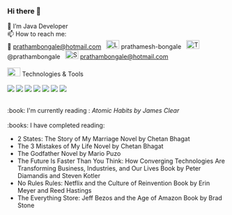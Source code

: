### Hi there 👋

🌱 I’m Java Developer <br />
📫 How to reach me: <br />
:e-mail: prathambongale@hotmail.com
&nbsp; <img src="https://img.icons8.com/color/48/000000/linkedin.png" alt="LinkedIn" style="width:30px;height:20px;"> prathamesh-bongale 
&nbsp; <img src="https://img.icons8.com/color/48/000000/twitter--v1.png" alt="Twitter" style="width:30px;height:20px;"> @prathambongale 
&nbsp; <img src="https://img.icons8.com/color/48/000000/slack-new.png" alt="Slack" style="width:30px;height:20px;"> prathambongale@hotmail.com
<br />
<br />
<img src="https://img.icons8.com/external-photo3ideastudio-flat-photo3ideastudio/64/000000/external-repair-tools-home-activity-photo3ideastudio-flat-photo3ideastudio.png" style="width:30px;height:20px;"> Technologies & Tools <br /><br />
![](https://img.shields.io/badge/Code-Java-informational?style=flat&logo=JAVA&logoColor=white&color=2bbc8a) 
![](https://img.shields.io/badge/DB-MongoDB-informational?style=flat&logo=MONGODB&logoColor=white&color=2bbc8a)
![](https://img.shields.io/badge/Architecture-Microservices-informational?style=flat&logo=MICROSERVICES&logoColor=white&color=2bbc8a)
![](https://img.shields.io/badge/Tool-Docker-informational?style=flat&logo=Docker&logoColor=white&color=2bbc8a)
![](https://img.shields.io/badge/Tool-Kubernetes-informational?style=flat&logo=Kubernetes&logoColor=white&color=2bbc8a)
![](https://img.shields.io/badge/Editor-IntelliJ%20IDEA-informational?style=flat&logo=IntelliJIDEA&logoColor=white&color=2bbc8a)
![](https://img.shields.io/badge/Editor-VS%20Code-informational?style=flat&logo=visualstudiocode&logoColor=white&color=2bbc8a)

<br />
:book: I'm currently reading : <i>Atomic Habits by James Clear</i> <br />

<br />
:books: I have completed reading: <br />
<ul>
  <li>2 States: The Story of My Marriage Novel by Chetan Bhagat</li>
  <li>The 3 Mistakes of My Life Novel by Chetan Bhagat</li>
  <li>The Godfather Novel by Mario Puzo</li>
  <li>The Future Is Faster Than You Think: How Converging Technologies Are Transforming Business, Industries, and Our Lives Book by Peter Diamandis and Steven Kotler</li>
  <li>No Rules Rules: Netflix and the Culture of Reinvention Book by Erin Meyer and Reed Hastings</li>
  <li>The Everything Store: Jeff Bezos and the Age of Amazon Book by Brad Stone</li>
</ul>


<!--
**prathambongale/prathambongale** is a ✨ _special_ ✨ repository because its `README.md` (this file) appears on your GitHub profile.

Here are some ideas to get you started:

- 🔭 I’m currently working on ...
- 🌱 I’m currently learning
- 👯 I’m looking to collaborate on ...
- 🤔 I’m looking for help with ...
- 💬 Ask me about ...
- 📫 How to reach me: :e-mail: prathambongale@hotmail.com
- 😄 Pronouns: ...
- ⚡ Fun fact: ... :movie_camera:
-->
